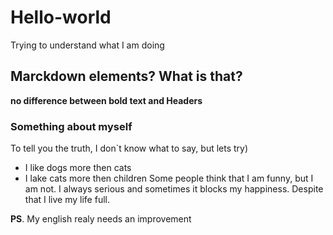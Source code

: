 # Hello-world
Trying to understand what I am doing
## Marckdown elements? What is that?
**no difference between bold text and Headers**

### Something about myself ###
To tell you the truth, I don`t know what to say, but lets try)
- I like dogs more then cats
- I lake cats more then children
Some people think that I am funny, but I am not. I always serious and sometimes it blocks my happiness.
Despite that I live my life full.

**PS**. My english realy needs an improvement
